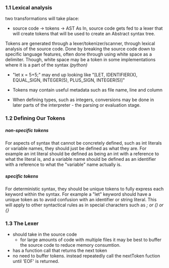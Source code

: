 ### 1.1 Lexical analysis
two transformations will take place:
- source code -> tokens -> AST
As In, source code gets fed to a lexer that will create tokens that will be used to create an Abstract syntax tree.

Tokens are generated through a lexer/tokenizer/scanner, through lexical analysis of the source code. Done by breaking the source code down to specific language features, often done through using white space as a delimiter. Though, white space may be a token in some implementations where it is a part of the syntax *(python)*
- "let x = 5+5;" may end up looking like "[LET, IDENTIFIER(X), EQUAL_SIGN, INTEGER(5), PLUS_SIGN, INTEGER(5)]" 

- Tokens may contain useful metadata such as file name, line and column
- When defining types, such as integers, conversions may be done in later parts of the interpreter - the parsing or evaluation stage.

### 1.2 Defining Our Tokens
##### non-specific tokens
For aspects of syntax that cannot be concretely defined, such as int literals or variable names, they should just be defined as what they are. For example an int literal should be defined as being an int with a reference to what the literal is, and a variable name should be defined as an identifier with a reference to what the "variable" name actually is.

##### specific tokens
For deterministic syntax, they should be unique tokens to fully express each keyword within the syntax. For example a "let" keyword should have a unique token as to avoid confusion with an identifier or string literal. This will apply to other syntactical rules as in special characters such as *; or () or {}*

### 1.3 The Lexer
- should take in the source code
	- for large amounts of code with multiple files it may be best to buffer the source code to reduce memory consumtion.
- has a function call that returns the next token
- no need to buffer tokens. instead repeatedly call the nextToken fuction until 'EOF' is returned.